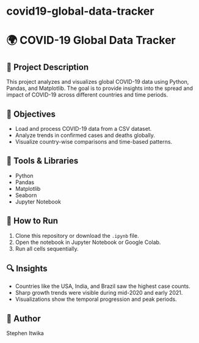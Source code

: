 # covid19-global-data-tracker
# 🌍 COVID-19 Global Data Tracker

## 📘 Project Description
This project analyzes and visualizes global COVID-19 data using Python, Pandas, and Matplotlib. The goal is to provide insights into the spread and impact of COVID-19 across different countries and time periods.

## 🎯 Objectives
- Load and process COVID-19 data from a CSV dataset.
- Analyze trends in confirmed cases and deaths globally.
- Visualize country-wise comparisons and time-based patterns.

## 🧰 Tools & Libraries
- Python
- Pandas
- Matplotlib
- Seaborn
- Jupyter Notebook

## 🚀 How to Run
1. Clone this repository or download the `.ipynb` file.
2. Open the notebook in Jupyter Notebook or Google Colab.
3. Run all cells sequentially.

## 🔍 Insights
- Countries like the USA, India, and Brazil saw the highest case counts.
- Sharp growth trends were visible during mid-2020 and early 2021.
- Visualizations show the temporal progression and peak periods.

## 📩 Author
Stephen Itwika
